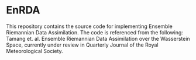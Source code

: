 # EnRDA
This repository contains the source code for implementing Ensemble Riemannian Data Assimilation. The code is referenced from the following: Tamang et. al. Ensemble Riemannian Data Assimilation over the Wasserstein Space, currently under review in Quarterly Journal of the Royal Meteorological Society.

